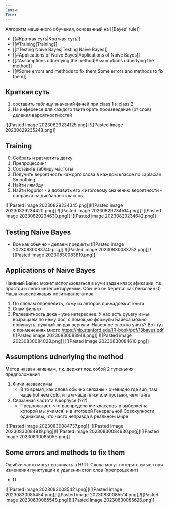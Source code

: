 ```yaml
---
Связи:
Теги:
---
```

Алгоритм машинного обучения, основанный на [[Bayes' rule]]

- [[#Краткая суть|Краткая суть]]
- [[#Training|Training]]
- [[#Testing Naive Bayes|Testing Naive Bayes]]
- [[#Applications of Naive Bayes|Applications of Naive Bayes]]
- [[#Assumptions udnerlying the method|Assumptions udnerlying the method]]
- [[#Some errors and methods to fix them|Some errors and methods to fix them]]


## Краткая суть
1) составить таблицу значений фичей при class 1 и class 2
2) На инференсе для каждого твита брать произведение (от слов) деления вероятностностей


![[Pasted image 20230829234125.png]]
![[Pasted image 20230829235248.png]]


## Training
0) Собрать и разметить датку
1) Препроцессинг
2) Составить таблицу частоты
3) Получить вероятность каждого слова в каждом классе по Laplacian Smoothing
4) Найти лямбду 
5) Найти logprior - и добавить его к итоговому значению вероятности - поправка на дисбаланс классов

![[Pasted image 20230829234345.png]]![[Pasted image 20230829234420.png]]
![[Pasted image 20230829234514.png]]
![[Pasted image 20230829234630.png]]
![[Pasted image 20230829234642.png]]

## Testing Naive Bayes
- Все как обычно - делаем предикты
![[Pasted image 20230830083740.png]]
![[Pasted image 20230830083752.png]]
![[Pasted image 20230830083819.png]]

## Applications of Naive Bayes

Наивный Байес может использоваться в кучи задач классификации, т.к. простой и легко интепретируемый. Обычно он берется как бейзлайн
0) Наша классификация позитива/негатива
1) По словам определить, кому из авторов принадлежит книга
2) Спам фильтр
3) Релевантность дока - уже интереснее. У нас есть qyuery и мы возращаем по нему doc, с помощью формулы Байеса можно прикинуть, нужный ли док вернули. Наверное сложно учить? 
Вот тут о применениях много https://nlp.stanford.edu/IR-book/pdf/13bayes.pdf
![[Pasted image 20230830083948.png]]
![[Pasted image 20230830084028.png]]
![[Pasted image 20230830084610.png]]

## Assumptions udnerlying the method
Метод назван наивным, т.к. держит под собой 2 тупеньких предположения
1) Фичи независимы
	- В то время, как слова обычно связаны - очевидно где sun, там чаще hot чем cold, и там чаще пляж или пустыня, чем тайга
2) Связанная частота в корпусе (???)
	- Предполагает, что распределение классовы в выборке(на которой мы учимся) и в итоговой Генеральной Совокупности одинаковы, что часто неправда в реальном мире

![[Pasted image 20230830084737.png]]
![[Pasted image 20230830084919.png]]![[Pasted image 20230830084930.png]]![[Pasted image 20230830085055.png]]

## Some errors and methods to fix them
Ошибки часто могут возникать в НЛП. Слова могут потерять смысл при изменении пунктуации и удалении стоп слов (препроцесинг)
- П

![[Pasted image 20230830085421.png]]![[Pasted image 20230830085454.png]]![[Pasted image 20230830085514.png]]![[Pasted image 20230830085548.png]]![[Pasted image 20230830085626.png]]